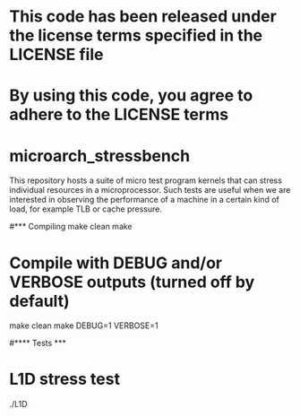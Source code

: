 # This code has been released under the license terms specified in the LICENSE file
# By using this code, you agree to adhere to the LICENSE terms

# microarch_stressbench
This repository hosts a suite of micro test program kernels that can stress individual resources in a microprocessor. Such tests are useful when we are interested in observing the performance of a machine in a certain kind of load, for example TLB or cache pressure. 

#*** Compiling 
make clean
make 

# Compile with DEBUG and/or VERBOSE outputs (turned off by default)
make clean
make DEBUG=1 VERBOSE=1

#**** Tests *** 

# L1D  stress test
./L1D
